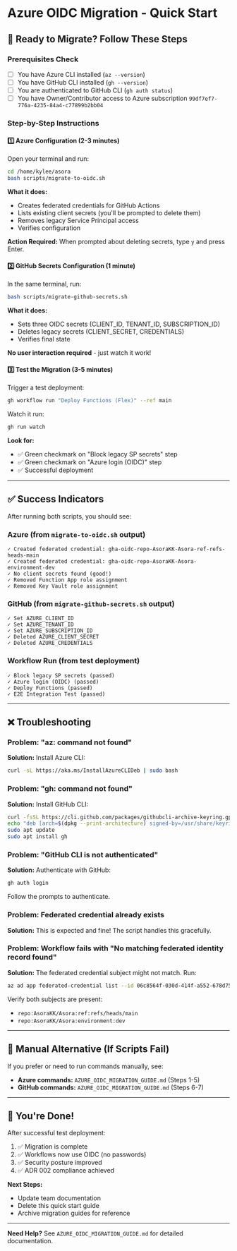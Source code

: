 # Azure OIDC Migration - Quick Start

## 🚀 Ready to Migrate? Follow These Steps

### Prerequisites Check

- [ ] You have Azure CLI installed (`az --version`)
- [ ] You have GitHub CLI installed (`gh --version`)
- [ ] You are authenticated to GitHub CLI (`gh auth status`)
- [ ] You have Owner/Contributor access to Azure subscription `99df7ef7-776a-4235-84a4-c77899b2bb04`

### Step-by-Step Instructions

#### 1️⃣ Azure Configuration (2-3 minutes)

Open your terminal and run:

```bash
cd /home/kylee/asora
bash scripts/migrate-to-oidc.sh
```

**What it does:**
- Creates federated credentials for GitHub Actions
- Lists existing client secrets (you'll be prompted to delete them)
- Removes legacy Service Principal access
- Verifies configuration

**Action Required:** When prompted about deleting secrets, type `y` and press Enter.

#### 2️⃣ GitHub Secrets Configuration (1 minute)

In the same terminal, run:

```bash
bash scripts/migrate-github-secrets.sh
```

**What it does:**
- Sets three OIDC secrets (CLIENT_ID, TENANT_ID, SUBSCRIPTION_ID)
- Deletes legacy secrets (CLIENT_SECRET, CREDENTIALS)
- Verifies final state

**No user interaction required** - just watch it work!

#### 3️⃣ Test the Migration (3-5 minutes)

Trigger a test deployment:

```bash
gh workflow run "Deploy Functions (Flex)" --ref main
```

Watch it run:

```bash
gh run watch
```

**Look for:**
- ✅ Green checkmark on "Block legacy SP secrets" step
- ✅ Green checkmark on "Azure login (OIDC)" step
- ✅ Successful deployment

---

## ✅ Success Indicators

After running both scripts, you should see:

### Azure (from `migrate-to-oidc.sh` output)

```
✓ Created federated credential: gha-oidc-repo-AsoraKK-Asora-ref-refs-heads-main
✓ Created federated credential: gha-oidc-repo-AsoraKK-Asora-environment-dev
✓ No client secrets found (good!)
✓ Removed Function App role assignment
✓ Removed Key Vault role assignment
```

### GitHub (from `migrate-github-secrets.sh` output)

```
✓ Set AZURE_CLIENT_ID
✓ Set AZURE_TENANT_ID
✓ Set AZURE_SUBSCRIPTION_ID
✓ Deleted AZURE_CLIENT_SECRET
✓ Deleted AZURE_CREDENTIALS
```

### Workflow Run (from test deployment)

```
✓ Block legacy SP secrets (passed)
✓ Azure login (OIDC) (passed)
✓ Deploy Functions (passed)
✓ E2E Integration Test (passed)
```

---

## ❌ Troubleshooting

### Problem: "az: command not found"

**Solution:** Install Azure CLI:
```bash
curl -sL https://aka.ms/InstallAzureCLIDeb | sudo bash
```

### Problem: "gh: command not found"

**Solution:** Install GitHub CLI:
```bash
curl -fsSL https://cli.github.com/packages/githubcli-archive-keyring.gpg | sudo dd of=/usr/share/keyrings/githubcli-archive-keyring.gpg
echo "deb [arch=$(dpkg --print-architecture) signed-by=/usr/share/keyrings/githubcli-archive-keyring.gpg] https://cli.github.com/packages stable main" | sudo tee /etc/apt/sources.list.d/github-cli.list > /dev/null
sudo apt update
sudo apt install gh
```

### Problem: "GitHub CLI is not authenticated"

**Solution:** Authenticate with GitHub:
```bash
gh auth login
```
Follow the prompts to authenticate.

### Problem: Federated credential already exists

**Solution:** This is expected and fine! The script handles this gracefully.

### Problem: Workflow fails with "No matching federated identity record found"

**Solution:** The federated credential subject might not match. Run:
```bash
az ad app federated-credential list --id 06c8564f-030d-414f-a552-678d756f9ec3
```
Verify both subjects are present:
- `repo:AsoraKK/Asora:ref:refs/heads/main`
- `repo:AsoraKK/Asora:environment:dev`

---

## 📱 Manual Alternative (If Scripts Fail)

If you prefer or need to run commands manually, see:
- **Azure commands:** `AZURE_OIDC_MIGRATION_GUIDE.md` (Steps 1-5)
- **GitHub commands:** `AZURE_OIDC_MIGRATION_GUIDE.md` (Steps 6-7)

---

## 🎉 You're Done!

After successful test deployment:
1. ✅ Migration is complete
2. ✅ Workflows now use OIDC (no passwords)
3. ✅ Security posture improved
4. ✅ ADR 002 compliance achieved

**Next Steps:**
- Update team documentation
- Delete this quick start guide
- Archive migration guides for reference

---

**Need Help?** See `AZURE_OIDC_MIGRATION_GUIDE.md` for detailed documentation.
